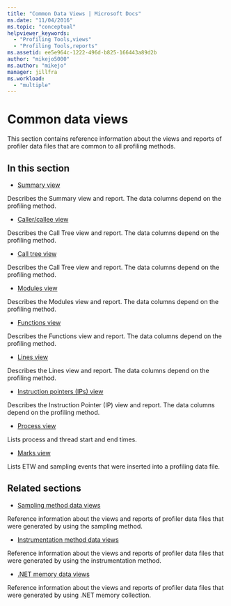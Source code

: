 ```yaml
---
title: "Common Data Views | Microsoft Docs"
ms.date: "11/04/2016"
ms.topic: "conceptual"
helpviewer_keywords:
  - "Profiling Tools,views"
  - "Profiling Tools,reports"
ms.assetid: ee5e964c-1222-496d-b825-166443a89d2b
author: "mikejo5000"
ms.author: "mikejo"
manager: jillfra
ms.workload:
  - "multiple"
---
```

# Common data views
This section contains reference information about the views and reports of profiler data files that are common to all profiling methods.

## In this section
- [Summary view](../profiling/summary-view.md)

 Describes the Summary view and report. The data columns depend on the profiling method.

- [Caller/callee view](../profiling/caller-callee-view.md)

 Describes the Call Tree view and report. The data columns depend on the profiling method.

- [Call tree view](../profiling/call-tree-view.md)

 Describes the Call Tree view and report. The data columns depend on the profiling method.

- [Modules view](../profiling/modules-view.md)

 Describes the Modules view and report. The data columns depend on the profiling method.

- [Functions view](../profiling/functions-view.md)

 Describes the Functions view and report. The data columns depend on the profiling method.

- [Lines view](../profiling/lines-view.md)

 Describes the Lines view and report. The data columns depend on the profiling method.

- [Instruction pointers (IPs) view](../profiling/instruction-pointers-ips-view.md)

 Describes the Instruction Pointer (IP) view and report. The data columns depend on the profiling method.

- [Process view](../profiling/process-view.md)

 Lists process and thread start and end times.

- [Marks view](../profiling/marks-view.md)

 Lists ETW and sampling events that were inserted into a profiling data file.

## Related sections
- [Sampling method data views](../profiling/profiler-sampling-method-data-views.md)

 Reference information about the views and reports of profiler data files that were generated by using the sampling method.

- [Instrumentation method data views](../profiling/instrumentation-method-data-views.md)

 Reference information about the views and reports of profiler data files that were generated by using the instrumentation method.

- [.NET memory data views](../profiling/dotnet-memory-data-views.md)

 Reference information about the views and reports of profiler data files that were generated by using .NET memory collection.